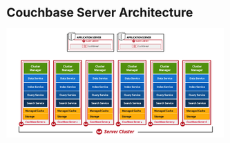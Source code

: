 # Couchbase Server Architecture #


<p>
	<img 	src="../../media/CouchbaseArchitecture.png" 
			style="display: block; margin-left: auto; margin-right: auto"/>
</p>